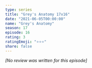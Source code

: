 ```yaml
---
type: series
title: "Grey's Anatomy 17x16"
date: "2021-06-05T00:00:00"
name: "Grey's Anatomy"
season: 17
episode: 16
rating: 3
ratingEmoji: "⭐️⭐️⭐️"
share: false
---
```


*[No review was written for this episode]*
